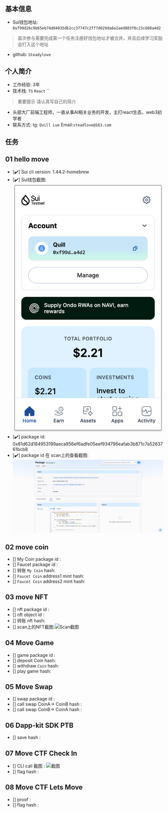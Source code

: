 ## 基本信息

- Sui钱包地址: `0xf99d26c9b65eb74d04835d62cc37747c2ff7d029da6e2aed803f0c23c688a4d2`

> 首次参与需要完成第一个任务注册好钱包地址才被合并，并且后续学习奖励会打入这个地址
- github: `Steadylove`

## 个人简介
- 工作经验: 3年
- 技术栈: `TS` `React` ``
> 重要提示 请认真写自己的简介
- 头部大厂前端工程师，一直从事AI相关业务的开发，主打react生态，web3初学者
- 联系方式: tg: `Quill Lue` Email:`steadlove@163.com`

## 任务

##   01 hello move

- [✔️] Sui cli version: 1.44.2-homebrew
- [✔️] Sui钱包截图: ![Sui钱包截图](./images/wallet.png)
- [✔️] package id: 0x81d62d184953199aeca956ef6adfe05eef934796eafab3b871c7a5263761bcb8
- [✔️] package id 在 scan上的查看截图:![Scan截图](./images/package.png)

##   02 move coin
- [] My Coin package id :
- [] Faucet package id :
- [] 转账 `My Coin` hash:
- [] `Faucet Coin` address1 mint hash:
- [] `Faucet Coin` address2 mint hash:

##   03 move NFT
- [] nft package id :
- [] nft object id :
- [] 转账 nft  hash:
- [] scan上的NFT截图:![Scan截图](./images/你的图片地址)

##   04 Move Game
- [] game package id :
- [] deposit Coin hash:
- [] withdraw `Coin` hash:
- [] play game hash:

##   05 Move Swap
- [] swap package id :
- [] call swap CoinA-> CoinB  hash :
- [] call swap CoinB-> CoinA  hash :

##   06 Dapp-kit SDK PTB
- [] save hash :

##   07 Move CTF Check In
- [] CLI call 截图 : ![截图](./images/你的图片地址)
- [] flag hash :

##   08 Move CTF Lets Move
- [] proof : 
- [] flag hash :

